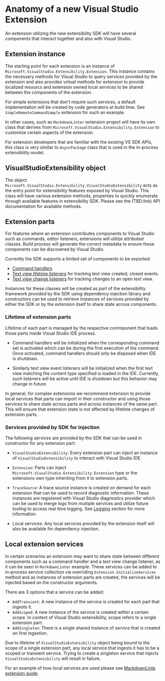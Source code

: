 # Anatomy of a new Visual Studio Extension
An extension utilizing the new extensibility SDK will have several components that interact together and also with Visual Studio. 

## Extension instance
The starting point for each extension is an instance of `Microsoft.VisualStudio.Extensibility.Extension`. This instance contains the necessary methods for Visual Studio to query services provided by the extension and also provides virtual methods for extension to provide localized resourcs and extension owned local services to be shared between the components of the extension.

For simple extensions that don't require such services, a default implementation will be created by code generators at build time. See `SimpleRemoteCommandSample` extension for such an example.

In other cases, such as `MarkdownLinter` extension project will have its own class that derives from `Microsoft.VisualStudio.Extensibility.Extension` to customize certain aspects of the extension.

For extension developers that are familiar with the existing VS SDK APIs, this class is very similar to `AsyncPackage` class that is used in the in-process extensibility model.

## VisualStudioExtensibility object
The object `Microsoft.VisualStudio.Extensibility.VisualStudioExtensibility` acts as the entry point for extensibility features exposed by Visual Studio. This class will have various extension methods, properties to quickly enumerate through available features in extensibility SDK. Please see the (TBD:link) API documentation for available methods.

## Extension parts
For features where an extension contributes components to Visual Studio such as commands, editor listeners, extensions will utilize attributed classes. Build process will generate the correct metadata to ensure these components can be discovered by Visual Studio.

Currently the SDK supports a limited set of components to be exported:

* [Command handlers](TBD)
* [Text view lifetime listeners](TBD) for tracking text view created, closed events.
* [Text view change listeners](TBD) for tracking changes to an open text view.

Instances for these classes will be created as part of the extensibility framework provided by the SDK using dependency injection library and constructors can be used to retrieve instances of services provided by either the SDK or by the extension itself to share state across components.

### Lifetime of extension parts
Lifetime of each part is managed by the respective commponent that loads those parts inside Visual Studio IDE process.

* Command handlers will be initialized when the corresponding command set is activated which can be during the first execution of the command. Once activated, command handlers should only be disposed when IDE is shutdown.

* Similarly text view event listeners will be initialized when the first text view matching the content type specified is loaded in the IDE. Currently, such listeners will be active until IDE is shutdown but this behavior may change in future.

In general, for complex extensions we recommend extension to provide local services that parts can import in their constructor and using those services to share state across parts and across instances of the same part. This will ensure that extension state is not affected by lifetime changes of extension parts.

### Services provided by SDK for injection
The following services are provided by the SDK that can be used in constructor for any extension part:

* `VisualStudioExtensibility`: Every extension part can inject an instance of `VisualStudioExtensibility` to interact with Visual Studio IDE.

* `Extension`: Parts can inject `Microsoft.VisualStudio.Extensibility.Extension` type or the extensions own type inheriting from it to extension parts.

* `TraceSource`: A trace source instance is created on demand for each extension that can be used to record diagnostic information. These instances are registered with Visual Studio diagnostics provider which can be used to merge logs from multiple services and utilize future tooling to access real time logging. See [Logging](Logging.md) section for more information.

* Local services: Any local services provided by the extension itself will also be available for dependency injection.

## Local extension services
In certain scenarios an extension may want to share state between different components such as a command handler and a text view change listener, as it can be seen in `MarkdownLinter` example. These services can be added to in-process service collection via overriding `Extension.InitializeServices` method and as instances of extension parts are created, the services will be injected based on the constructor arguments.

There are 3 options that a service can be added:

* `AddTransient`: A new instance of the service is created for each part that ingests it.
* `AddScoped`: A new instance of the service is created within a certain scope. In context of Visual Studio extensibility, scope refers to a single extension part.
* `AddSingleton`: There is a single shared instance of service that is created on first ingestion.

Due to lifetime of `VisualStudioExtensibility` object being bound to the scope of a single extension part, any local service that ingests it has to be a scoped or transient service. Trying to create a singleton service that injects `VisualStudioExtensibility` will result in failure.

For an example of how local services are used please see [MarkdownLinte extension guide](../Extension_Guides/MarkdownLinterSample.md).
